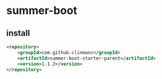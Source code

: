 # summer-boot

## install
```xml
<repository>
    <groupId>com.github.clinmanc</groupId>
    <artifactId>summer-boot-starter-parent</artifactId>
    <version>1.1.2</version>
</repository>
```